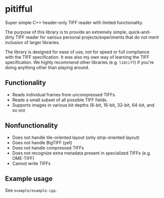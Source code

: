 # pitifful
Super simple C++ header-only TIFF reader with limited functionality.

The purpose of this library is to provide an extremely simple, quick-and-dirty TIFF reader for
various personal projects/experiments that do not merit inclusion of larger libraries.

The library is designed for ease of use, _not_ for speed or full compliance with
the TIFF specification. It was also my own way of learning the TIFF specification.
We highly recommend other libraries (e.g. `libtiff`) if you're doing anything other than playing around.

## Functionality
 - Reads individual frames from uncompressed TIFFs.
 - Reads a small subset of all possible TIFF fields.
 - Supports images in various bit depths (8-bit, 16-bit, 32-bit, 64-bit, and so on)

## Nonfunctionality
 - Does not handle tile-oriented layout (only strip-oriented layout)
 - Does not handle BigTIFF (yet)
 - Does not handle compressed TIFFs
 - Does not recognize extra metadata present in specialized TIFFs (e.g. OME-TIFF)
 - Cannot write TIFFs

## Example usage

See `example/example.cpp`.
